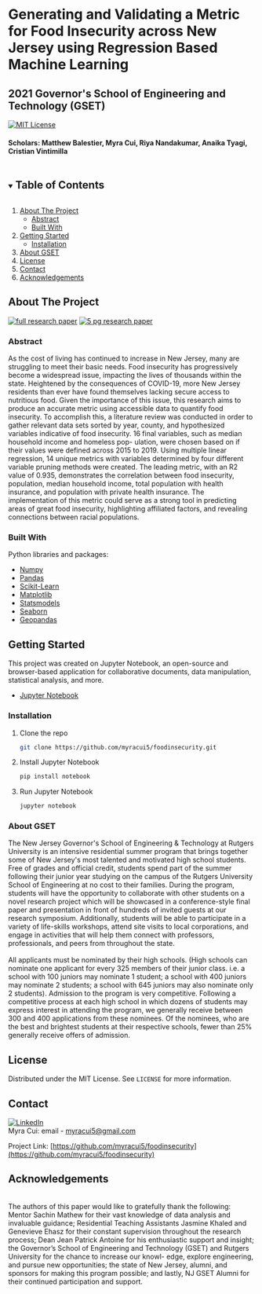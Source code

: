 # Generating and Validating a Metric for Food Insecurity across New Jersey using Regression Based Machine Learning
## 2021 Governor's School of Engineering and Technology (GSET)
[![MIT License][license-shield]][license-url]

#### Scholars: Matthew Balestier, Myra Cui, Riya Nandakumar, Anaika Tyagi, Cristian Vintimilla

<!-- TABLE OF CONTENTS -->
<details open="open">
  <summary><h2 style="display: inline-block">Table of Contents</h2></summary>
  <ol>
    <li>
      <a href="#about-the-project">About The Project</a>
      <ul>
        <li><a href="#abstract">Abstract</a></li>
        <li><a href="#built-with">Built With</a></li>
      </ul>
    </li>
    <li>
      <a href="#getting-started">Getting Started</a>
      <ul>
        <li><a href="#installation">Installation</a></li>
      </ul>
    </li>
    <li><a href="#About-GSET">About GSET</a></li>
    <li><a href="#license">License</a></li>
    <li><a href="#contact">Contact</a></li>
    <li><a href="#acknowledgements">Acknowledgements</a></li>
  </ol>
</details>



<!-- ABOUT THE PROJECT -->
## About The Project

[![full research paper][researchfull-shield]][researchfull-url]
[![5 pg research paper][research5-shield]][research5-url]
<!-- 

[full research paper](https://soe.rutgers.edu/governors-school-engineering-technology-research-journals) <br>
[IEEE 5 page paper](https://drive.google.com/file/d/1_xD0wUTBtjxomaljPMzFUl4MwFEgipZP/view?usp=sharing)

-->

### Abstract
As the cost of living has continued to increase in New Jersey, many are struggling to meet their basic needs. Food insecurity has progressively become a widespread issue, impacting the lives of thousands within the state. Heightened by the consequences of COVID-19, more New Jersey residents than ever have found themselves lacking secure access to nutritious food. Given the importance of this issue, this research aims to produce an accurate metric using accessible data to quantify food insecurity. To accomplish this, a literature review was conducted in order to gather relevant data sets sorted by year, county, and hypothesized variables indicative of food insecurity. 16 final variables, such as median household income and homeless pop- ulation, were chosen based on if their values were defined across 2015 to 2019. Using multiple linear regression, 14 unique metrics with variables determined by four different variable pruning methods were created. The leading metric, with an R2 value of 0.935, demonstrates the correlation between food insecurity, population, median household income, total population with health insurance, and population with private health insurance. The implementation of this metric could serve as a strong tool in predicting areas of great food insecurity, highlighting affiliated factors, and revealing connections between racial populations.
 
### Built With
Python libraries and packages:
* [Numpy](https://numpy.org/)
* [Pandas](https://pandas.pydata.org/)
* [Scikit-Learn](https://scikit-learn.org/stable/)
* [Matplotlib](https://matplotlib.org/)
* [Statsmodels](https://www.statsmodels.org/stable/index.html)
* [Seaborn](https://seaborn.pydata.org/)
* [Geopandas](https://geopandas.org/)

<!-- GETTING STARTED -->
## Getting Started

This project was created on Jupyter Notebook, an open-source and browser-based application for collaborative documents, data manipulation, statistical analysis, and more.
* [Jupyter Notebook](https://jupyter.org/)

### Installation

1. Clone the repo
   ```sh
   git clone https://github.com/myracui5/foodinsecurity.git
   ```
3. Install Jupyter Notebook
   ```sh
   pip install notebook
   ```
4. Run Jupyter Notebook
   ```sh
   jupyter notebook
   ```

<!-- About GSET -->
### About GSET
The New Jersey Governor's School of Engineering & Technology at Rutgers University is an intensive residential summer program that brings together some of New Jersey's most talented and motivated high school students. Free of grades and official credit, students spend part of the summer following their junior year studying on the campus of the Rutgers University School of Engineering at no cost to their families. During the program, students will have the opportunity to collaborate with other students on a novel research project which will be showcased in a conference-style final paper and presentation in front of hundreds of invited guests at our research symposium.  Additionally, students will be able to participate in a variety of life-skills workshops, attend site visits to local corporations, and engage in activities that will help them connect with professors, professionals, and peers from throughout the state.
<br>
<br>
All applicants must be nominated by their high schools. (High schools can nominate one applicant for every 325 members of their junior class. i.e. a school with 100 juniors may nominate 1 student; a school with 400 juniors may nominate 2 students; a school with 645 juniors may also nominate only 2 students). Admission to the program is very competitive. Following a competitive process at each high school in which dozens of students may express interest in attending the program, we generally receive between 300 and 400 applications from these nominees. Of the nominees, who are the best and brightest students at their respective schools, fewer than 25% generally receive offers of admission.

<!-- LICENSE -->
## License

Distributed under the MIT License. See `LICENSE` for more information.

<!-- CONTACT -->
## Contact
[![LinkedIn][linkedin-shield]][linkedin-url] <br>
Myra Cui: email - myracui5@gmail.com <br>


Project Link: [https://github.com/myracui5/foodinsecurity](https://github.com/myracui5/foodinsecurity)


<!-- ACKNOWLEDGEMENTS -->
## Acknowledgements
<br>
The authors of this paper would like to gratefully thank the following: Mentor Sachin Mathew for their vast knowledge of data analysis and invaluable guidance; Residential Teaching Assistants Jasmine Khaled and Genevieve Ehasz for their constant supervision throughout the research process; Dean Jean Patrick Antoine for his enthusiastic support and insight; the Governor’s School of Engineering and Technology (GSET) and Rutgers University for the chance to increase our knowl- edge, explore engineering, and pursue new opportunities; the state of New Jersey, alumni, and sponsors for making this program possible; and lastly, NJ GSET Alumni for their continued participation and support.


<!-- MARKDOWN LINKS & IMAGES -->
[researchfull-shield]: https://img.shields.io/badge/-FULL%20RESEARCH%20PAPER-9cf?style=for-the-badge
[researchfull-url]: https://soe.rutgers.edu/governors-school-engineering-technology-research-journals
[research5-shield]: https://img.shields.io/badge/-IEEE%205%20PAGE%20PAPER-9cf?style=for-the-badge
[research5-url]: https://drive.google.com/file/d/1_xD0wUTBtjxomaljPMzFUl4MwFEgipZP/view?usp=sharing
[linkedin-shield]: https://img.shields.io/badge/-LinkedIn-black.svg?style=for-the-badge&logo=linkedin&colorB=555
[linkedin-url]: https://www.linkedin.com/in/myracui/
[license-shield]: https://img.shields.io/badge/LICENSE-MIT-9cf?style=for-the-badge
[license-url]: https://github.com/myracui5/foodinsecurity/blob/main/LICENSE.txt
